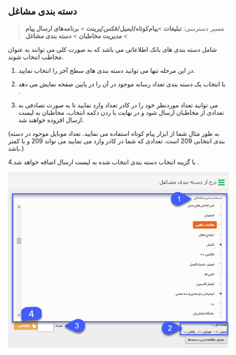 ﻿## دسته بندی مشاغل

> مسیر دسترسی:  **تبلیغات** >**پیام‌کوتاه/ایمیل/فکس/پرینت** > **برنامه‌های ارسال پیام** > **مدیریت مخاطبان** > **دسته بندی مشاغل** 

شامل دسته بندی های بانک اطلاعاتی  می باشد که به صورت کلی می توانند به عنوان مخاطب انتخاب شوند.

1. در این مرحله تنها می توانید دسته بندی های سطح آخر را انتخاب نمایید.

2.  با انتخاب یک دسته بندی تعداد رسانه موجود در آن را در پایین صفحه نمایش می دهد .

3. می توانید تعداد موردنظر خود را در کادر تعداد وارد نمایید تا به صورت تصادفی به تعدادی از مخاطبان ارسال شود و در نهایت با زدن دکمه انتخاب، مخاطبان به لیست ارسال افزوده خواهند شد.

(به طور مثال شما از ابزار پیام کوتاه استفاده می نمایید. تعداد موبایل موجود در دسته بندی انتخابی 209 است. تعدادی که شما در کادر وارد می نمایید می تواند 209 و یا کمتر باشد.)

4.با گزینه انتخاب دسته بندی انتخاب شده به لیست ارسال اضافه خواهد شد .

![](advertise-Step3SelectAudiences-bank3.png)


